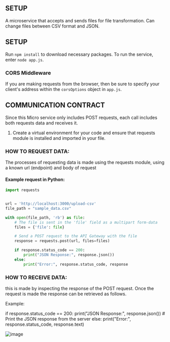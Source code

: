 ## SETUP
A microservice that accepts and sends files for file transformation. Can change files between CSV format and JSON.

## SETUP

Run `npm install` to download necessary packages.
To run the service, enter `node app.js`.

### CORS Middleware

If you are making requests from the browser, then be sure to specify your client's
address within the `corsOptions` object in `app.js`.

## COMMUNICATION CONTRACT

Since this Micro service only includes POST requests, each call includes both
requests data and receives it.

1. Create a virtual environment for your code and ensure that requests module
   is installed and imported in your file.

### HOW TO REQUEST DATA:

The processes of requesting data is made using the requests module, using
a known url (endpoint) and body of request

#### Example request in Python:

```python
import requests


url = 'http://localhost:3000/upload-csv'
file_path = "sample_data.csv"

with open(file_path, 'rb') as file:
    # The file is sent in the 'file' field as a multipart form-data
    files = {'file': file}

    # Send a POST request to the API Gateway with the file
    response = requests.post(url, files=files)

    if response.status_code == 200:
        print("JSON Response:", response.json())
    else:
        print("Error:", response.status_code, response
```

### HOW TO RECEIVE DATA:

this is made by inspecting the response of the POST request. Once the request
is made the response can be retrieved as follows.

Example:

if response.status_code == 200:
print("JSON Response:", response.json()) # Print the JSON response from the server
else:
print("Error:", response.status_code, response.text)

![image](https://github.com/user-attachments/assets/4ee514df-1e84-4f60-a28d-8ddc721f4eb4)
